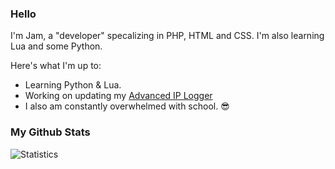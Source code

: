 ### Hello 

I'm Jam, a "developer" specalizing in PHP, HTML and CSS. I'm also learning Lua and some Python.

Here's what I'm up to:

- Learning Python & Lua.
- Working on updating my [Advanced IP Logger](https://github.com/Jam-Github/Advanced-IP-Logging-System/releases/)
- I also am constantly overwhelmed with school. 😎

### My Github Stats

![Statistics](https://github-readme-stats.vercel.app/api?username=Jam-Github&show_icons=true&theme=dark)
